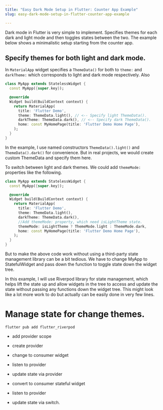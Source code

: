 ```yaml
---
title: "Easy Dark Mode Setup in Flutter: Counter App Example"
slug: easy-dark-mode-setup-in-flutter-counter-app-example

---
```


Dark mode in Flutter is very simple to implement. Specifies themes for each dark and light mode and then toggles states between the two. The example below shows a minimalistic setup starting from the counter app.

## Specify themes for both light and dark mode.

In `MaterialApp` widget specifies a `ThemeData()` for both to `theme:` and `darkTheme:` which corresponds to light and dark mode respectively. Also

```dart
class MyApp extends StatelessWidget {
  const MyApp({super.key});

  @override
  Widget build(BuildContext context) {
    return MaterialApp(
      title: 'Flutter Demo',
      theme: ThemeData.light(), // <-- Specify light ThemeData().
      darkTheme: ThemeData.dark(), // <-- Specify dark ThemeData().
      home: const MyHomePage(title: 'Flutter Demo Home Page'),
    );
  }
}
```

In the example, I use named constructors `ThemeData().light()` and `ThemeData().dark()` for convenience. But in real projects, we would create custom ThemeData and specify them here.

To switch between light and dark themes. We could add `themeMode:` properties like the following.

```dart
class MyApp extends StatelessWidget {
  const MyApp({super.key});

  @override
  Widget build(BuildContext context) {
    return MaterialApp(
      title: 'Flutter Demo',
      theme: ThemeData.light(), 
      darkTheme: ThemeData.dark(), 
      //Add themeMode: property, which need isLightTheme state.
      themeMode: isLightTheme ? ThemeMode.light : ThemeMode.dark,
      home: const MyHomePage(title: 'Flutter Demo Home Page'),
    );
  }
}
```

But to make the above code work without using a third-party state management library can be a bit tedious. We have to change MyApp to StatefulWidget and pass down the function to toggle state down the widget tree.

In this example, I will use Riverpod library for state management, which helps lift the state up and allow widgets in the tree to access and update the state without passing any functions down the widget tree. This might look like a lot more work to do but actually can be easily done in very few lines.

# Manage state for change themes.

`flutter pub add flutter_riverpod`

* add provider scope
    
* create provider
    
* change to consumer widget
    
* listen to provider
    
* update state via provider
    
* convert to consumer stateful widget
    
* listen to provider
    
* update state via switch.